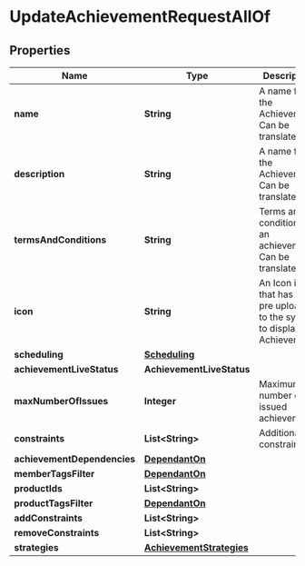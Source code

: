 

# UpdateAchievementRequestAllOf


## Properties

Name | Type | Description | Notes
------------ | ------------- | ------------- | -------------
**name** | **String** | A name for the Achievement. Can be translated |  [optional]
**description** | **String** | A name for the Achievement. Can be translated |  [optional]
**termsAndConditions** | **String** | Terms and conditions of an achievement. Can be translated |  [optional]
**icon** | **String** | An Icon id that has been pre uploaded to the system to display for Achievement |  [optional]
**scheduling** | [**Scheduling**](Scheduling.md) |  |  [optional]
**achievementLiveStatus** | **AchievementLiveStatus** |  |  [optional]
**maxNumberOfIssues** | **Integer** | Maximum number of issued achievements |  [optional]
**constraints** | **List&lt;String&gt;** | Additional constraints |  [optional]
**achievementDependencies** | [**DependantOn**](DependantOn.md) |  |  [optional]
**memberTagsFilter** | [**DependantOn**](DependantOn.md) |  |  [optional]
**productIds** | **List&lt;String&gt;** |  |  [optional]
**productTagsFilter** | [**DependantOn**](DependantOn.md) |  |  [optional]
**addConstraints** | **List&lt;String&gt;** |  |  [optional]
**removeConstraints** | **List&lt;String&gt;** |  |  [optional]
**strategies** | [**AchievementStrategies**](AchievementStrategies.md) |  |  [optional]



